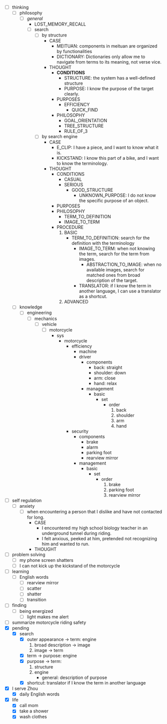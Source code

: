 - [ ] thinking
    - [ ] philosophy
        - [ ] *general*
            - LOST_MEMORY_RECALL
            - [ ] search
                - [ ] by structure
                    - CASE
                        - MEITUAN: components in meituan are organized by functionalities
                        - DICTIONARY: Dictionaries only allow me to navigate from terms to its meaning, not verse vice.
                    - THOUGHT
                        - **CONDITIONS**
                            - STRUCTURE: the system has a well-defined structure
                            - PURPOSE: I know the purpose of the target clearly.
                        - PURPOSES
                            - EFFICIENCY
                                - QUICK_FIND
                        - PHILOSOPHY
                            - GOAL_ORIENTATION
                            - TREE_STRUCTURE
                            - RULE_OF_3
                - [ ] by search engine
                    - CASE
                        - E_CLIP: I have a piece, and I want to know what it is.
                        - KICKSTAND: I know this part of a bike, and I want to know the terminology.
                    - THOUGHT
                        - CONDITIONS
                            - CASUAL
                            - SERIOUS
                                - GOOD_STRUCTURE
                                    - UNKNOWN_PURPOSE: I do not know the specific purpose of an object.
                        - PURPOSES
                        - PHILOSOPHY
                            - TERM_TO_DEFINITION
                            - IMAGE_TO_TERM
                        - PROCEDURE
                            1. BASIC
                                - TERM_TO_DEFINITION: search for the definition with the terminology
                                    - IMAGE_TO_TERM: when not knowing the term, search for the term from images.
                                        - ABSTRACTION_TO_IMAGE: when no available images, search for matched ones from broad description of the target.
                                    - TRANSLATOR: if I know the term in another language, I can use a translator as a shortcut.
                            2. ADVANCED
    - [ ] knowledge
        - [ ] engineering
            - [ ] mechanics
                - [ ] vehicle
                    - [ ] motorcycle
                        - sys
                            - motorcycle
                                - efficiency
                                    - machine
                                    - driver
                                        - components
                                            - back: straight
                                            - shoulder: down
                                            - arm: close
                                            - hand: relax
                                        - management
                                            - basic
                                                - set
                                                    - order
                                                        1. back
                                                        2. shoulder
                                                        3. arm
                                                        4. hand
                                - security
                                    - components
                                        - brake
                                        - alarm
                                        - parking foot
                                        - rearview mirror
                                    - management
                                        - basic
                                            - set
                                                - order
                                                    1. brake
                                                    2. parking foot
                                                    3. rearview mirror
- [ ] self regulation
    - [ ] anxiety
        - [ ] when encountering a person that I dislike and have not contacted for long.
            - CASE
                - I encountered my high school biology teacher in an underground tunnel during riding.
                - I felt anxious, peeked at him, pretended not recognizing him and wanted to run.
            - THOUGHT
- [ ] problem solving
    - [ ] my phone screen shatters
    - [ ] I can not kick up the kickstand of the motorcycle
- [ ] learning
    - [ ] English words
        - [ ] rearview mirror
        - [ ] scatter
        - [ ] shatter
        - [ ] transition
- [ ] finding
    - [ ] being energized
        - [ ] light makes me alert
- [ ] summarize motorcycle riding safety
- [x] pending
    - [x] search
        - [x] outer appearance -> term: engine
            1. broad description -> image
            2. image -> term
        - [x] term -> purpose: engine
        - [x] purpose -> term: 
            1. structure
            2. engine
                 - general: description of purpose
        - [x] shortcut: translator if I know the term in another language 
- [x] I serve Zhou
    - [x] daily English words
- [x] life
    - [x] call mom
    - [x] take a shower
    - [x] wash clothes